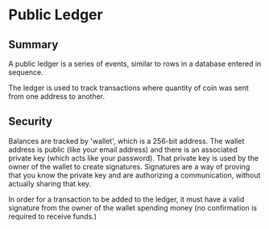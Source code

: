 # Public Ledger

## Summary

A public ledger is a series of events, similar to rows in a database entered in sequence.

The ledger is used to track transactions where quantity of coin was sent from one address to another. 

## Security

Balances are tracked by 'wallet', which is a 256-bit address.  The wallet address is public (like your email address) and there is an associated private key (which acts like your password).  That private key is used by the owner of the wallet to create signatures.  Signatures are a way of proving that you know the private key and are authorizing a communication, without actually sharing that key.

In order for a transaction to be added to the ledger, it must have a valid signature from the owner of the wallet spending money (no confirmation is required to receive funds.)